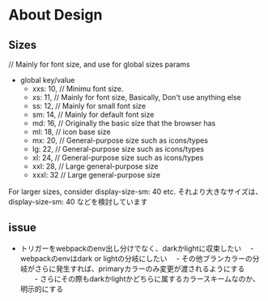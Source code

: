 # About Design

## Sizes

// Mainly for font size, and use for global sizes params

- global key/value
  - xxs: 10, // Minimu font size.
  - xs: 11, // Mainly for font size, Basically, Don't use anything else
  - ss: 12, // Mainly for small font size
  - sm: 14, // Mainly for default font size
  - md: 16, // Originally the basic size that the browser has
  - ml: 18, // icon base size
  - mx: 20, // General-purpose size such as icons/types
  - lg: 22, // General-purpose size such as icons/types
  - xl: 24, // General-purpose size such as icons/types
  - xxl: 28, // Large general-purpose size
  - xxxl: 32 // Large general-purpose size

For larger sizes, consider display-size-sm: 40 etc.
それより大きなサイズは、display-size-sm: 40 などを検討しています

## issue

- トリガーをwebpackのenv出し分けでなく、darkかlightに収束したい
　- webpackのenvはdark or lightの分岐にしたい
　- その他ブランカラーの分岐がさらに発生すれば、primaryカラーのみ変更が渡されるようにする
　　- さらにその際もdarkかlightかどちらに属するカラースキームなのか、明示的にする
